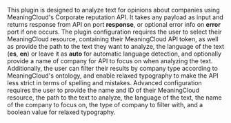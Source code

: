 This plugin is designed to analyze text for opinions about companies using MeaningCloud's Corporate reputation API. It takes any payload as input and returns response from API on port **response**, or optional error info on **error** port if one occurs. The plugin configuration requires the user to select their MeaningCloud resource, containing their MeaningCloud API token, as well as provide the path to the text they want to analyze, the language of the text (**es**, **en**) or leave it as **auto** for automatic language detection, and optionally provide a name of company for API to focus on when analyzing the text. Additionally, the user can filter their results by company type according to MeaningCloud's ontology, and enable relaxed typography to make the API less strict in terms of spelling and mistakes. Advanced configuration requires the user to provide the name and ID of their MeaningCloud resource, the path to the text to analyze, the language of the text, the name of the company to focus on, the type of company to filter with, and a boolean value for relaxed typography.

